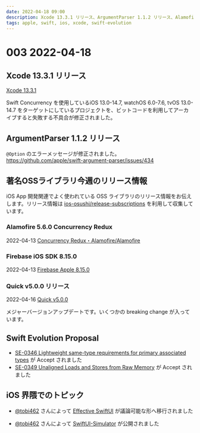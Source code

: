 ```yaml
---
date: 2022-04-18 09:00
description: Xcode 13.3.1 リリース、ArgumentParser 1.1.2 リリース、Alamofire 5.6.0 リリース、Firebase iOS SDK 8.15.0 リリース、Quick v5.0.0 リリース、ほか
tags: apple, swift, ios, xcode, swift-evolution
---
```

# 003 2022-04-18

## Xcode 13.3.1 リリース
[Xcode 13.3.1](https://developer.apple.com/news/releases/?id=04112022a)

Swift Concurrency を使用しているiOS 13.0-14.7, watchOS 6.0-7.6, tvOS 13.0-14.7 をターゲットにしているプロジェクトを、ビットコードを利用してアーカイブすると失敗する不具合が修正されました。

## ArgumentParser 1.1.2 リリース
`@Option` のエラーメッセージが修正されました。
https://github.com/apple/swift-argument-parser/issues/434

## 著名OSSライブラリ今週のリリース情報

iOS App 開発関連でよく使われている OSS ライブラリのリリース情報をお伝えします。リリース情報は [ios-osushi/release-subscriptions](https://github.com/ios-osushi/release-subscriptions) を利用して収集しています。

### Alamofire 5.6.0 Concurrency Redux

2022-04-13 [Concurrency Redux・Alamofire/Alamofire](https://github.com/Alamofire/Alamofire/releases/tag/5.6.0)

### Firebase iOS SDK 8.15.0

2022-04-13 [Firebase Apple 8.15.0](https://github.com/firebase/firebase-ios-sdk/releases/tag/v8.15.0)

### Quick v5.0.0 リリース

2022-04-16 [Quick v5.0.0](https://github.com/Quick/Quick/releases/tag/v5.0.0)

メジャーバージョンアップデートです。いくつかの breaking change が入っています。

## Swift Evolution Proposal

- [SE-0346 Lightweight same-type requirements for primary associated types](https://github.com/apple/swift-evolution/blob/main/proposals/0346-light-weight-same-type-syntax.md) が Accept されました
- [SE-0349 Unaligned Loads and Stores from Raw Memory](https://github.com/apple/swift-evolution/blob/main/proposals/0349-unaligned-loads-and-stores.md) が Accept されました

## iOS 界隈でのトピック

- [@tobi462](https://twitter.com/@tobi462) さんによって [Effective SwiftUI](https://github.com/YusukeHosonuma/Effective-SwiftUI) が議論可能な形へ移行されました

- [@tobi462](https://twitter.com/@tobi462) さんによって [SwiftUI-Simulator](https://github.com/YusukeHosonuma/SwiftUI-Simulator) が公開されました

